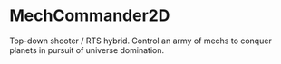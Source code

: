 # MechCommander2D
Top-down shooter / RTS hybrid. Control an army of mechs to conquer planets in pursuit of universe domination.
